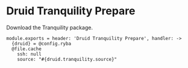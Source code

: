 
# Druid Tranquility Prepare

Download the Tranquility package.

    module.exports = header: 'Druid Tranquility Prepare', handler: ->
      {druid} = @config.ryba
      @file.cache
        ssh: null
        source: "#{druid.tranquility.source}"
